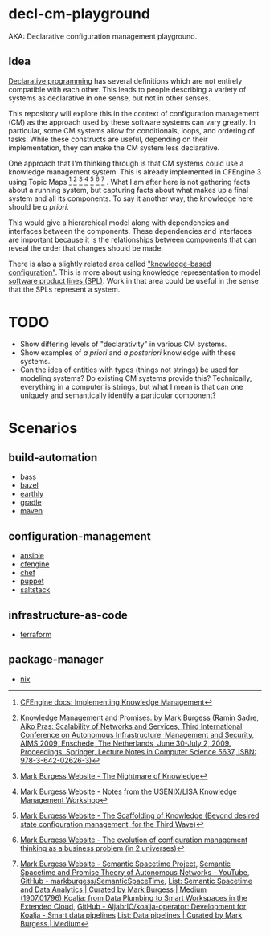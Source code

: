 # decl-cm-playground

AKA: Declarative configuration management playground.

## Idea

[Declarative programming](https://en.wikipedia.org/wiki/Declarative_programming) has several
definitions which are not entirely compatible with each other. This leads to
people describing a variety of systems as declarative in one sense, but not in
other senses.

This repository will explore this in the context of configuration management
(CM) as the approach used by these software systems can vary greatly. In
particular, some CM systems allow for conditionals, loops, and ordering of
tasks. While these constructs are useful, depending on their implementation,
they can make the CM system less declarative.

One approach that I'm thinking through is that CM systems could use a knowledge
management system. This is already implemented in CFEngine 3 using Topic Maps
[^cfengine-impl-km]
[^burgess-2009-km-and-promises]
[^burgess-2009-nightmare-of-knowledge]
[^burgess-2010-notes-usenix-lisa-km-workshop]
[^burgess-2012-scaffolding-of-knowledge]
[^burgess-2013-evo-of-cm-thinking]
[^burgess-semantic-spacetimes]
.
What I am after here is not gathering facts about a running system, but
capturing facts about what makes up a final system and all its components. To
say it another way,  the knowledge here should be *a priori*.

[^cfengine-impl-km]: [CFEngine docs: Implementing Knowledge Management](https://docs.cfengine.com/docs/archive/manuals/st-knowledge.html)

[^burgess-2009-km-and-promises]: [Knowledge Management and Promises. by Mark Burgess (Ramin Sadre, Aiko Pras: Scalability of Networks and Services, Third International Conference on Autonomous Infrastructure, Management and Security, AIMS 2009, Enschede, The Netherlands, June 30-July 2, 2009. Proceedings. Springer, Lecture Notes in Computer Science 5637, ISBN: 978-3-642-02626-3)](https://dl.ifip.org/db/conf/aims/aims2009/Burgess09.pdf)

[^burgess-2009-nightmare-of-knowledge]: [Mark Burgess Website - The Nightmare of Knowledge](https://markburgess.org/blog_dream.html)
<!--<h2>The Nightmare of Knowledge</h2> <h3>September 27 2009</h3> <a href="blog_dream.html">Read more</a>-->

[^burgess-2010-notes-usenix-lisa-km-workshop]: [Mark Burgess Website - Notes from the USENIX/LISA Knowledge Management Workshop](https://markburgess.org/blog_km.html)
<!--<h2>LISA Knowledge Management Workshop</h2> <h3>13th December 2010</h3> href="blog_km.html">Read more</a>-->

[^burgess-2012-scaffolding-of-knowledge]: [Mark Burgess Website - The Scaffolding of Knowledge (Beyond desired state configuration management, for the Third Wave)](https://markburgess.org/blog_scaffold.html)
<!--<h2>The Scaffolding of Knowledge (Beyond desired state configuration management, for the Third Wave)</h2> <h3>5th April 2012</h3> <a href="blog_scaffold.html">Read more</a> -->

[^burgess-2013-evo-of-cm-thinking]: [Mark Burgess Website - The evolution of configuration management thinking as a business problem (in 2 universes)](https://markburgess.org/blog_whyiscmknowledge.html)
<!--<h2>The evolution of configuration management thinking as a business problem (in 2 universes)</h2> <h3>13 August 2013</h3> <a href="blog_whyiscmknowledge.html">Read more</a> -->

[^burgess-semantic-spacetimes]: [Mark Burgess Website - Semantic Spacetime Project](https://markburgess.org/spacetime.html),
[Semantic Spacetime and Promise Theory of Autonomous Networks - YouTube](https://www.youtube.com/watch?v=n81UP8BuOb8),
[GitHub - markburgess/SemanticSpaceTime](https://github.com/markburgess/SemanticSpaceTime),
[List: Semantic Spacetime and Data Analytics | Curated by Mark Burgess | Medium](https://mark-burgess-oslo-mb.medium.com/list/semantic-spacetime-and-data-analytics-28e9649c0ade)
\
[(1907.01796) Koalja: from Data Plumbing to Smart Workspaces in the Extended Cloud](https://arxiv.org/abs/1907.01796),
[GitHub - AljabrIO/koalja-operator: Development for Koalja - Smart data pipelines](https://github.com/AljabrIO/koalja-operator)
[List: Data pipelines | Curated by Mark Burgess | Medium](https://mark-burgess-oslo-mb.medium.com/list/data-pipelines-fed29bd4d9d4)


This would give a hierarchical model along with dependencies and interfaces between
the components. These dependencies and interfaces are important because it is
the relationships between components that can reveal the order that changes
should be made.

There is also a slightly related area called
["knowledge-based configuration"](https://en.wikipedia.org/wiki/Knowledge-based_configuration).
This is more about using knowledge representation to model
[software product lines (SPL)](https://en.wikipedia.org/wiki/Software_product_line).
Work in that area could be useful in the sense that the SPLs
represent a system.

# TODO

- Show differing levels of "declarativity" in various CM systems.
- Show examples of *a priori*  and *a posteriori* knowledge
  with these systems.
- Can the idea of entities with types (things not strings) be used for modeling
  systems? Do existing CM systems provide this? Technically, everything in a computer is
  strings, but what I mean is that can one uniquely and semantically identify a
  particular component?

# Scenarios

## build-automation

- [bass](scenario/build-automation/bass/index.md)
- [bazel](scenario/build-automation/bazel/index.md)
- [earthly](scenario/build-automation/earthly/index.md)
- [gradle](scenario/build-automation/gradle/index.md)
- [maven](scenario/build-automation/maven/index.md)

## configuration-management

- [ansible](scenario/configuration-management/ansible/index.md)
- [cfengine](scenario/configuration-management/cfengine/index.md)
- [chef](scenario/configuration-management/chef/index.md)
- [puppet](scenario/configuration-management/puppet/index.md)
- [saltstack](scenario/configuration-management/saltstack/index.md)

## infrastructure-as-code

- [terraform](scenario/infrastructure-as-code/terraform/index.md)

## package-manager

- [nix](scenario/package-manager/nix/index.md)
